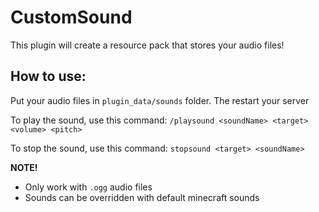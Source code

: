 # CustomSound
This plugin will create a resource pack that stores your audio files!

## How to use:
Put your audio files in `plugin_data/sounds` folder. The restart your server

To play the sound, use this command:
 `/playsound <soundName> <target> <volume> <pitch>`
 
To stop the sound, use this command:
 `stopsound <target> <soundName>`

**NOTE!** 
- Only work with `.ogg` audio files
- Sounds can be overridden with default minecraft sounds

